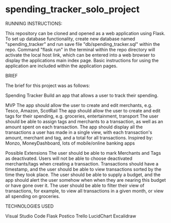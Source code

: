 # spending_tracker_solo_project

RUNNING INSTRUCTIONS:

This repository can be cloned and opened as a web application using Flask. To set up database functionality, create new database named "spending_tracker" and run save file "db/spending_tracker.sql" within the repo.  Command "flask run" in the terminal within the repo directory will activate the local host link, which can be entered into a web browser to display the applications main index page. Basic instructions for using the application are included within the application pages.

BRIEF

The brief for this project was as follows:

Spending Tracker
Build an app that allows a user to track their spending.

MVP
The app should allow the user to create and edit merchants, e.g. Tesco, Amazon, ScotRail
The app should allow the user to create and edit tags for their spending, e.g. groceries, entertainment, transport
The user should be able to assign tags and merchants to a transaction, as well as an amount spent on each transaction.
The app should display all the transactions a user has made in a single view, with each transaction's amount, merchant and tag, and a total for all transactions.
Inspired by:
Monzo, MoneyDashboard, lots of mobile/online banking apps

Possible Extensions
The user should be able to mark Merchants and Tags as deactivated. Users will not be able to choose deactivated merchants/tags when creating a transaction.
Transactions should have a timestamp, and the user should be able to view transactions sorted by the time they took place.
The user should be able to supply a budget, and the app should alert the user somehow when when they are nearing this budget or have gone over it.
The user should be able to filter their view of transactions, for example, to view all transactions in a given month, or view all spending on groceries.

TECHNOLOGIES USED

Visual Studio Code
Flask
Postico
Trello
LucidChart
Excalidraw
